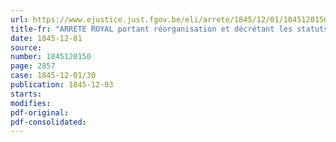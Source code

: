 ```yaml
---
url: https://www.ejustice.just.fgov.be/eli/arrete/1845/12/01/1845120150/justel
title-fr: "ARRETE ROYAL portant réorganisation et décrétant les statuts organiques de l'Académie royale des Sciences, des Lettres et des Beaux-Arts de Belgique"
date: 1845-12-01
source:
number: 1845120150
page: 2857
case: 1845-12-01/30
publication: 1845-12-03
starts:
modifies:
pdf-original:
pdf-consolidated:
---
```


